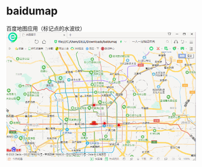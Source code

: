 # baidumap
百度地图应用（标记点的水波纹）
![image](https://github.com/wanghongzheng/baidumap/blob/master/image/wave.gif)
